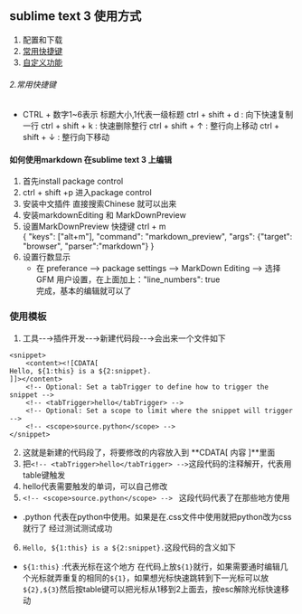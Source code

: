 ## sublime text 3 使用方式
1. 配置和下载
2. <a href="#" id="2">常用快捷键</a>
3. <a href="#" id="3">自定义功能</a>


###### <p id="2">2.常用快捷键</p>
- CTRL + 数字1~6表示 标题大小,1代表一级标题
ctrl + shift + d : 向下快速复制一行
ctrl + shift + k : 快速删除整行
ctrl + shift + ↑ : 整行向上移动
ctrl + shift + ↓ : 整行向下移动
#### 如何使用markdown 在sublime text 3 上编辑
1. 首先install package control
2. ctrl + shift +p 进入package control
3. 安装中文插件 直接搜索Chinese 就可以出来
4. 安装markdownEditing 和 MarkDownPreview
5. 设置MarkDownPreview 快捷键 ctrl + m   
    { "keys": ["alt+m"], "command": "markdown_preview", "args": {"target": "browser", "parser":"markdown"} }
6. 设置行数显示 
    - 在 preferance --> package settings --> MarkDown Editing --> 选择GFM 用户设置，在上面加上："line_numbers": true  
完成，基本的编辑就可以了


### 使用模板
1. 工具--→插件开发--→新建代码段--→会出来一个文件如下
```snippet
<snippet>  
    <content><![CDATA[ 
Hello, ${1:this} is a ${2:snippet}. 
]]></content>  
    <!-- Optional: Set a tabTrigger to define how to trigger the snippet -->  
    <!-- <tabTrigger>hello</tabTrigger> -->  
    <!-- Optional: Set a scope to limit where the snippet will trigger -->  
    <!-- <scope>source.python</scope> -->  
</snippet>
```
2. 这就是新建的代码段了，将要修改的内容放入到 **CDATA[ 内容 ]**里面
3. 把`<!-- <tabTrigger>hello</tabTrigger> -->`这段代码的注释解开，代表用table键触发
4. hello代表需要触发的单词，可以自己修改
5. `<!-- <scope>source.python</scope> --> ` 这段代码代表了在那些地方使用
- .python 代表在python中使用。如果是在.css文件中使用就把python改为css就行了
经过测试测试成功

6. `Hello, ${1:this} is a ${2:snippet}.`这段代码的含义如下
  - `${1:this}` :代表光标在这个地方 在代码上放`${1}`就行，如果需要通时编辑几个光标就弄重复的相同的`${1}`，如果想光标快速跳转到下一光标可以放`${2},${3}`然后按table键可以把光标从1移到2上面去，按esc解除光标快速移动
